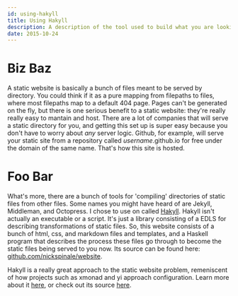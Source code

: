 ```yaml
---
id: using-hakyll
title: Using Hakyll
description: A description of the tool used to build what you are looking at now.
date: 2015-10-24
---
```


# Biz Baz

A static website is basically a bunch of files meant to be served by directory.
You could think if it as a pure mapping from filepaths to files, where most filepaths map to a default 404 page.
Pages can't be generated on the fly, but there is one serious benefit to a static website: they're really really easy to mantain and host.
There are a lot of companies that will serve a static directory for you, and getting this set up is super easy because you don't have to worry about *any* server logic.
Github, for example, will serve your static site from a repository called *username*.github.io for free under the domain of the same name.
That's how this site is hosted.

# Foo Bar

What's more, there are a bunch of tools for 'compiling' directories of static files from other files.
Some names you might have heard of are Jekyll, Middleman, and Octopress.
I chose to use on called [Hakyll](http://jaspervdj.be/hakyll).
Hakyll isn't actually an executable or a script.
It's just a library consisting of a EDLS for describing transformations of static files.
So, this website consists of a bunch of html, css, and markdown files and templates, and a Haskell program that describes the process these files go through to become the static files being served to you now.
Its source can be found here: [github.com/nickspinale/website](http://github.com/nickspinale/website).

Hakyll is a really great approach to the static website problem, remeniscent of how projects such as xmonad and yi approach configuration.
Learn more about it [here](http://jaspervdj.be/hakyll), or check out its source [here](http://github.com/jaspervdj/hakyll).

